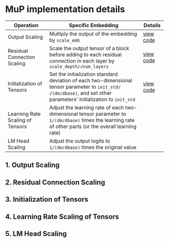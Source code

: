 # MuP implementation details

| Operation | Specific Embedding | Details |
|-----------|-------------------|----------|
| Output Scaling | Multiply the output of the embedding by `scale_emb` | [view code](blocks.py#L587)
| Residual Connection Scaling | Scale the output tensor of a block before adding to each residual connection in each layer by `scale_depth/√num_layers` | [view code](blocks.py#L584-L594)
| Initialization of Tensors | Set the initialization standard deviation of each two-dimensional tensor parameter to `init_std/√(dm/dbase)`, and set other parameters' initialization to `init_std` | [view code](blocks.py#L599-L612) |
| Learning Rate Scaling of Tensors | Adjust the learning rate of each two-dimensional tensor parameter to `1/(dm/dbase)` times the learning rate of other parts (or the overall learning rate) |
| LM Head Scaling | Adjust the output logits to `1/(dm/dbase)` times the original value |


## 1. Output Scaling

## 2. Residual Connection Scaling

## 3. Initialization of Tensors

## 4. Learning Rate Scaling of Tensors

## 5. LM Head Scaling